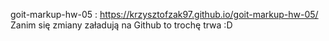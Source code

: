goit-markup-hw-05 : https://krzysztofzak97.github.io/goit-markup-hw-05/
Zanim się zmiany załadują na Github to trochę trwa :D
